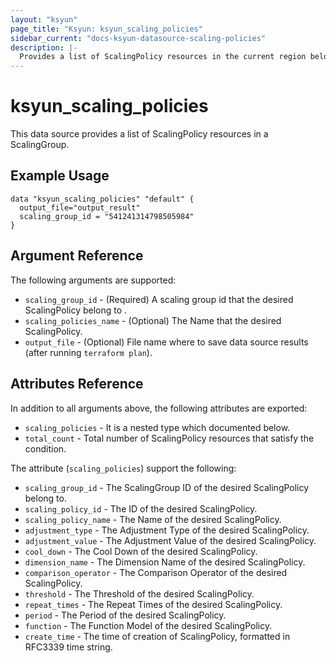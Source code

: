 ```yaml
---
layout: "ksyun"
page_title: "Ksyun: ksyun_scaling_policies"
sidebar_current: "docs-ksyun-datasource-scaling-policies"
description: |-
  Provides a list of ScalingPolicy resources in the current region belong a ScalingGroup.
---
```


# ksyun_scaling_policies

This data source provides a list of ScalingPolicy resources in a ScalingGroup.

## Example Usage

```hcl
data "ksyun_scaling_policies" "default" {
  output_file="output_result"
  scaling_group_id = "541241314798505984"
}
```

## Argument Reference

The following arguments are supported:

* `scaling_group_id` -  (Required) A scaling group id that the desired ScalingPolicy belong to .
* `scaling_policies_name` -  (Optional) The Name that the desired ScalingPolicy.  
* `output_file` - (Optional) File name where to save data source results (after running `terraform plan`).

## Attributes Reference

In addition to all arguments above, the following attributes are exported:

* `scaling_policies` - It is a nested type which documented below.
* `total_count` - Total number of ScalingPolicy resources that satisfy the condition.

The attribute (`scaling_policies`) support the following:

* `scaling_group_id` - The ScalingGroup ID of the desired ScalingPolicy belong to.
* `scaling_policy_id` - The ID of the desired ScalingPolicy. 
* `scaling_policy_name` - The Name of the desired ScalingPolicy.
* `adjustment_type` - The Adjustment Type of the desired ScalingPolicy.
* `adjustment_value` - The Adjustment Value of the desired ScalingPolicy.
* `cool_down` - The Cool Down of the desired ScalingPolicy.
* `dimension_name` - The Dimension Name of the desired ScalingPolicy.
* `comparison_operator` - The Comparison Operator of the desired ScalingPolicy.
* `threshold` - The Threshold of the desired ScalingPolicy.
* `repeat_times` - The Repeat Times of the desired ScalingPolicy.
* `period` - The Period of the desired ScalingPolicy.
* `function` - The Function Model of the desired ScalingPolicy.
* `create_time` - The time of creation of ScalingPolicy, formatted in RFC3339 time string.